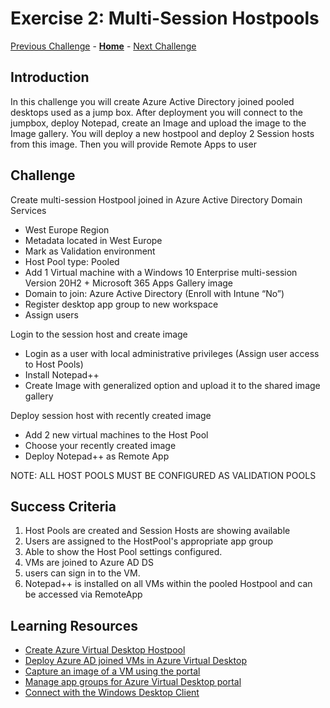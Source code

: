 # Exercise 2: Multi-Session Hostpools
[Previous Challenge](./01-Personal-Hostpools.md) - **[Home](../readme.md)** - [Next Challenge](./03-Implement-FSLogix-Profile-Solution.md)

## Introduction
In this challenge you will create Azure Active Directory joined pooled desktops used as a jump box. After deployment you will connect to the jumpbox, deploy Notepad, 
create an Image and upload the image to the Image gallery. You will deploy a new hostpool and deploy 2 Session hosts from this image. 
Then you will provide Remote Apps to user

## Challenge
Create multi-session Hostpool joined in Azure Active Directory Domain Services
- West Europe Region
- Metadata located in West Europe
- Mark as Validation environment
- Host Pool type: Pooled
- Add 1 Virtual machine with a Windows 10 Enterprise multi-session Version 20H2 + Microsoft 365 Apps Gallery image  
- Domain to join: Azure Active Directory (Enroll with Intune “No”)
- Register desktop app group to new workspace
- Assign users

Login to the session host and create image
- Login as a user with local administrative privileges (Assign user access to Host Pools)
- Install Notepad++
- Create Image with generalized option and upload it to the shared image gallery

Deploy session host with recently created image
- Add 2 new virtual machines to the Host Pool
- Choose your recently created image
- Deploy Notepad++ as Remote App

NOTE: ALL HOST POOLS MUST BE CONFIGURED AS VALIDATION POOLS

## Success Criteria
1.	Host Pools are created and Session Hosts are showing available
2.	Users are assigned to the HostPool's appropriate app group
3.	Able to show the Host Pool settings configured.
4.	VMs are joined to Azure AD DS
5.	users can sign in to the VM.
6.	Notepad++ is installed on all VMs within the pooled Hostpool and can be accessed via RemoteApp

## Learning Resources
- [Create Azure Virtual Desktop Hostpool](https://docs.microsoft.com/de-de/azure/virtual-desktop/create-host-pools-azure-marketplace?tabs=azure-portal)
- [Deploy Azure AD joined VMs in Azure Virtual Desktop](https://docs.microsoft.com/en-us/azure/virtual-desktop/deploy-azure-ad-joined-vm)
- [Capture an image of a VM using the portal](https://docs.microsoft.com/en-us/azure/virtual-machines/capture-image-portal)
- [Manage app groups for Azure Virtual Desktop portal](https://docs.microsoft.com/en-us/azure/virtual-desktop/manage-app-groups)
- [Connect with the Windows Desktop Client](https://docs.microsoft.com/en-us/azure/virtual-desktop/user-documentation/connect-windows-7-10#install-the-windows-desktop-client)








